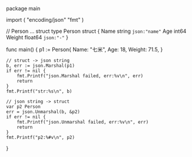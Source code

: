 package main

import (
	"encoding/json"
	"fmt"
)

// Person ... struct
type Person struct {
	Name   string `json:"name"`
	Age    int64
	Weight float64 `json:"-"`
}

func main() {
	p1 := Person{
		Name:   "七米",
		Age:    18,
		Weight: 71.5,
	}

	// struct -> json string
	b, err := json.Marshal(p1)
	if err != nil {
		fmt.Printf("json.Marshal failed, err:%v\n", err)
		return
	}
	fmt.Printf("str:%s\n", b)

	// json string -> struct
	var p2 Person
	err = json.Unmarshal(b, &p2)
	if err != nil {
		fmt.Printf("json.Unmarshal failed, err:%v\n", err)
		return
	}
	fmt.Printf("p2:%#v\n", p2)
}
